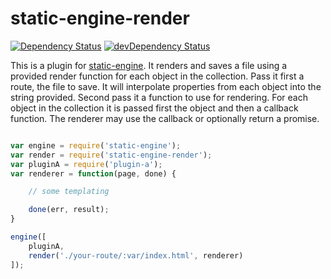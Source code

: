 # static-engine-render

[![Dependency Status](https://david-dm.org/erickmerchant/static-engine-render.svg?style=flat-square)](https://david-dm.org/erickmerchant/static-engine-render) [![devDependency Status](https://david-dm.org/erickmerchant/static-engine-render/dev-status.svg?style=flat-square)](https://david-dm.org/erickmerchant/static-engine-render#info=devDependencies)

This is a plugin for [static-engine](https://github.com/erickmerchant/static-engine). It renders and saves a file using a provided render function for each object in the collection. Pass it first a route, the file to save. It will interpolate properties from each object into the string provided. Second pass it a function to use for rendering. For each object in the collection it is passed first the object and then a callback function. The renderer may use the callback or optionally return a promise.

```javascript

var engine = require('static-engine');
var render = require('static-engine-render');
var pluginA = require('plugin-a');
var renderer = function(page, done) {

    // some templating

    done(err, result);
}

engine([
    pluginA,
    render('./your-route/:var/index.html', renderer)
]);

```
